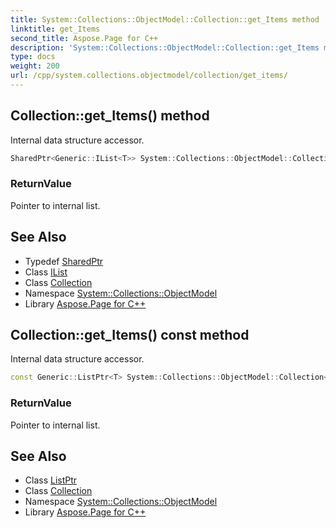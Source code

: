 ```yaml
---
title: System::Collections::ObjectModel::Collection::get_Items method
linktitle: get_Items
second_title: Aspose.Page for C++
description: 'System::Collections::ObjectModel::Collection::get_Items method. Internal data structure accessor in C++.'
type: docs
weight: 200
url: /cpp/system.collections.objectmodel/collection/get_items/
---
```

## Collection::get_Items() method


Internal data structure accessor.

```cpp
SharedPtr<Generic::IList<T>> System::Collections::ObjectModel::Collection<T>::get_Items()
```


### ReturnValue

Pointer to internal list.

## See Also

* Typedef [SharedPtr](../../../system/sharedptr/)
* Class [IList](../../../system.collections.generic/ilist/)
* Class [Collection](../)
* Namespace [System::Collections::ObjectModel](../../)
* Library [Aspose.Page for C++](../../../)
## Collection::get_Items() const method


Internal data structure accessor.

```cpp
const Generic::ListPtr<T> System::Collections::ObjectModel::Collection<T>::get_Items() const
```


### ReturnValue

Pointer to internal list.

## See Also

* Class [ListPtr](../../../system.collections.generic/listptr/)
* Class [Collection](../)
* Namespace [System::Collections::ObjectModel](../../)
* Library [Aspose.Page for C++](../../../)
